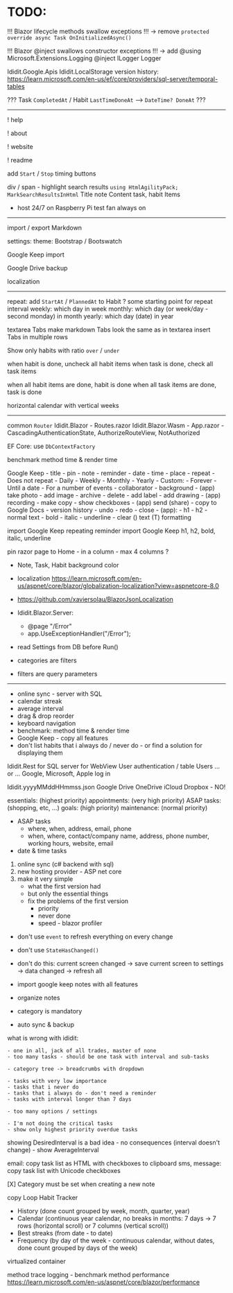 # TODO:

!!! Blazor lifecycle methods swallow exceptions !!! -> remove `protected override async Task OnInitializedAsync()`

!!! Blazor @inject swallows constructor exceptions !!! -> add @using Microsoft.Extensions.Logging @inject ILogger Logger

Ididit.Google.Apis
Ididit.LocalStorage
version history: https://learn.microsoft.com/en-us/ef/core/providers/sql-server/temporal-tables

??? Task `CompletedAt` / Habit `LastTimeDoneAt` --> `DateTime? DoneAt` ???

---------------------------------------------------------------------------------------------------

! help

! about

! website

! readme



add `Start` / `Stop` timing buttons

div / span - highlight search results
	`using HtmlAgilityPack; MarkSearchResultsInHtml`
	Title
	note Content
	task, habit Items



- host 24/7 on Raspberry Pi
	test fan
	always on

---------------------------------------------------------------------------------------------------

import / export Markdown

settings: theme: Bootstrap / Bootswatch

Google Keep import

Google Drive backup

localization

---------------------------------------------------------------------------------------------------

repeat:
	add `StartAt` / `PlannedAt` to Habit ? some starting point for repeat interval
	weekly: which day in week
	monthly: which day (or week/day - second monday) in month
	yearly: which day (date) in year

textarea Tabs
	make markdown Tabs look the same as in textarea
	insert Tabs in multiple rows

Show only habits with ratio `over` / `under`

when habit is done, uncheck all habit items
when task is done, check all task items

when all habit items are done, habit is done
when all task items are done, task is done

horizontal calendar with vertical weeks

---------------------------------------------------------------------------------------------------

common `Router`
	Ididit.Blazor - Routes.razor
	Ididit.Blazor.Wasm - App.razor - CascadingAuthenticationState, AuthorizeRouteView, NotAuthorized

EF Core: use `DbContextFactory`

benchmark method time & render time

Google Keep
	- title
	- pin
	- note
	- reminder
		- date
		- time
		- place
		- repeat
			- Does not repeat
			- Daily
			- Weekly
			- Monthly
			- Yearly
			- Custom:
				- Forever
				- Until a date
				- For a number of events
	- collaborator
	- background
	- (app) take photo
	- add image
	- archive
	- delete
	- add label
	- add drawing
	- (app) recording
	- make copy
	- show checkboxes
	- (app) send (share)
	- copy to Google Docs
	- version history
	- undo
	- redo
	- close
	- (app):
		- h1
		- h2
		- normal text
		- bold
		- italic
		- underline
		- clear (\) text (T) formatting

import Google Keep repeating reminder
import Google Keep h1, h2, bold, italic, underline

pin razor page to Home - in a column - max 4 columns ?

- Note, Task, Habit background color

- localization https://learn.microsoft.com/en-us/aspnet/core/blazor/globalization-localization?view=aspnetcore-8.0
- https://github.com/xaviersolau/BlazorJsonLocalization

- Ididit.Blazor.Server:
	- @page "/Error"
	- app.UseExceptionHandler("/Error");

- read Settings from DB before Run()

- categories are filters
- filters are query parameters

---------------------------------------------------------------------------------------------------

- online sync - server with SQL
- calendar streak
- average interval
- drag & drop reorder
- keyboard navigation
- benchmark: method time & render time
- Google Keep - copy all features
- don't list habits that i always do / never do - or find a solution for displaying them

Ididit.Rest for SQL server for WebView
	User authentication / table Users
	... or ...
	Google, Microsoft, Apple log in

Ididit.yyyyMMddHHmmss.json
	Google Drive
	OneDrive
	iCloud
	Dropbox - NO!

essentials: (highest priority)
appointments: (very high priority)
ASAP tasks: (shopping, etc, ...)
goals: (high priority)
maintenance: (normal priority)

- ASAP tasks
	- where, when, address, email, phone
	- when, where, contact/company name, address, phone number, working hours, website, email
- date & time tasks

1. online sync (c# backend with sql)
2. new hosting provider - ASP net core
3. make it very simple
	- what the first version had
	- but only the essential things
	- fix the problems of the first version
		- priority
		- never done
		- speed - blazor profiler

- don't use `event` to refresh everything on every change
- don't use `StateHasChanged()`
- don't do this: current screen changed -> save current screen to settings -> data changed -> refresh all

- import google keep notes with all features
- organize notes
- category is mandatory
- auto sync & backup

what is wrong with ididit:

	- one in all, jack of all trades, master of none
	- too many tasks - should be one task with interval and sub-tasks

	- category tree -> breadcrumbs with dropdown

	- tasks with very low importance
	- tasks that i never do
	- tasks that i always do - don't need a reminder
	- tasks with interval longer than 7 days

	- too many options / settings

	- I'm not doing the critical tasks
	- show only highest priority overdue tasks

showing DesiredInterval is a bad idea - no consequences (interval doesn't change) - show AverageInterval

email: copy task list as HTML with checkboxes to clipboard
sms, message: copy task list with Unicode checkboxes

[X] Category must be set when creating a new note

copy Loop Habit Tracker
- History (done count grouped by week, month, quarter, year)
- Calendar (continuous year calendar, no breaks in months: 7 days -> 7 rows (horizontal scroll) or 7 columns (vertical scroll))
- Best streaks (from date - to date)
- Frequency (by day of the week - continuous calendar, without dates, done count grouped by days of the week)

virtualized container

method trace logging - benchmark method performance
https://learn.microsoft.com/en-us/aspnet/core/blazor/performance
